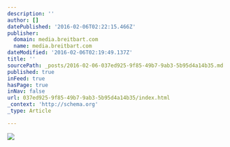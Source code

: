 ```yaml
---
description: ''
author: []
datePublished: '2016-02-06T02:22:15.466Z'
publisher:
  domain: media.breitbart.com
  name: media.breitbart.com
dateModified: '2016-02-06T02:19:49.137Z'
title: ''
sourcePath: _posts/2016-02-06-037ed925-9f85-49b7-9ab3-5b95d4a14b35.md
published: true
inFeed: true
hasPage: true
inNav: false
url: 037ed925-9f85-49b7-9ab3-5b95d4a14b35/index.html
_context: 'http://schema.org'
_type: Article

---
```

![](http://media.breitbart.com/media/2015/10/GettyImages-492828380-640x480.jpg)